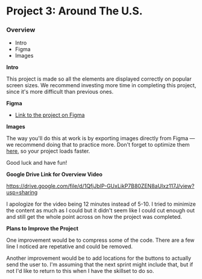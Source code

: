 # Project 3: Around The U.S.

### Overview

- Intro
- Figma
- Images

**Intro**

This project is made so all the elements are displayed correctly on popular screen sizes. We recommend investing more time in completing this project, since it's more difficult than previous ones.

**Figma**

- [Link to the project on Figma](https://www.figma.com/file/ii4xxsJ0ghevUOcssTlHZv/Sprint-3%3A-Around-the-US?node-id=0%3A1)

**Images**

The way you'll do this at work is by exporting images directly from Figma — we recommend doing that to practice more. Don't forget to optimize them [here](https://tinypng.com/), so your project loads faster.

Good luck and have fun!

**Google Drive Link for Overview Video**

https://drive.google.com/file/d/1QfjJblP-GUxLikP7B80ZEN8aUlxz117J/view?usp=sharing

I apologize for the video being 12 minutes instead of 5-10. I tried to minimize the content as much as I could but it didn't seem like I could cut enough out and still get the whole point across on how the project was completed.

**Plans to Improve the Project**

One improvement would be to compress some of the code. There are a few line I noticed are repetative and could be removed.

Another improvement would be to add locations for the buttons to actually send the user to. I'm assuming that the next sprint might include that, but if not I'd like to return to this when I have the skillset to do so.
